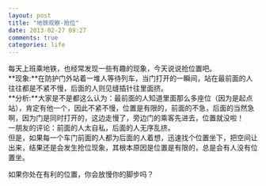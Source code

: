 ```yaml
---
layout: post
title: "地铁观察-抢位"
date: 2013-02-27 09:27
comments: true
categories: life
---
```

每天上班乘地铁，也经常发现一些有趣的现象，今天说说抢位置吧。  
**现象:**在防护门外站着一堆人等待列车，当门打开的一瞬间，站在最前面的人往往都是不紧不慢，后面的人则见缝插针往里面挤。  
**分析:**大家是不是都这么认为：最前面的人知道里面那么多座位（因为是起点站），肯定有他一个，因此不紧不慢，位置是有限的，前面的不急，后面的当然急啊，因为门是同时打开的，这边走慢了，旁边门的乘客先进去，位置就没啦！  
一朋友的评论：前面的人太自私，后面的人无序乱挤。  
但是，如果每一个车门前面的人都为后面的人着想，迅速找个位置坐下，把空间让出来，结果还是会发生抢位现象，其根本原因是位置是有限的，总是会有人没有位置坐。  

如果你处在有利的位置，你会放慢你的脚步吗？
